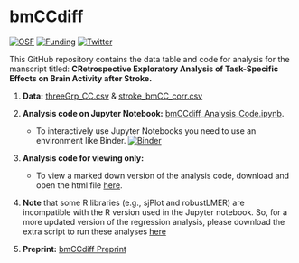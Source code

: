 # bmCCdiff
[![OSF](https://img.shields.io/badge/DOI-10.17605/osf.io/7J9xe-yellowgreen)](https://osf.io/7j9xe/)
[![Funding](https://img.shields.io/badge/NIH-F31HD098796-blue)](https://grantome.com/grant/NIH/F31-HD098796-01)
[![Twitter](https://img.shields.io/twitter/url/https/twitter.com/rinivarg.svg?style=social&label=@rinivarg)](https://twitter.com/rinivarg)

This GitHub repository contains the data table and code for analysis for the manscript titled: **CRetrospective Exploratory Analysis of Task-Specific Effects on Brain Activity after Stroke.**

1) **Data:** [threeGrp_CC.csv](https://github.com/rinivarg/bmCCdiff/blob/main/2_threeGrp_CC.csv) & [stroke_bmCC_corr.csv](https://github.com/rinivarg/bmCCdiff/blob/main/1_stroke_bmCC_corr.csv)

2) **Analysis code on Jupyter Notebook:** [bmCCdiff_Analysis_Code.ipynb](https://github.com/rinivarg/bmCCdiff/blob/main/bmCCdiff-FINAL.ipynb). 
    - To interactively use Jupyter Notebooks you need to use an environment like Binder. 
[![Binder](https://mybinder.org/badge_logo.svg)](https://mybinder.org/v2/gh/rinivarg/bmCCdiff/HEAD)

3) **Analysis code for viewing only:** 
    - To view a marked down version of the analysis code, download and open the html file [here](https://github.com/rinivarg/bmCCdiff/blob/main/bmCCdiff-FINAL.html).

4) **Note** that some R libraries (e.g., sjPlot and robustLMER) are incompatible with the R version used in the Jupyter notebook. So, for a more updated version of the regression analysis, please download the extra script to run these analyses [here](https://github.com/rinivarg/bmCCdiff/blob/main/sjPlot_tables_figs_v2.R)
4) **Preprint:** [bmCCdiff Preprint](https://www.biorxiv.org/content/10.1101/2021.05.14.443663v1.full)
